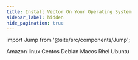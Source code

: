 ```yaml
---
title: Install Vector On Your Operating System
sidebar_label: hidden
hide_pagination: true
---
```


import Jump from '@site/src/components/Jump';

<Jump to="/docs/setup/installation/operating-systems/amazon-linux">Amazon linux</Jump>
<Jump to="/docs/setup/installation/operating-systems/centos">Centos</Jump>
<Jump to="/docs/setup/installation/operating-systems/debian">Debian</Jump>
<Jump to="/docs/setup/installation/operating-systems/macos">Macos</Jump>
<Jump to="/docs/setup/installation/operating-systems/rhel">Rhel</Jump>
<Jump to="/docs/setup/installation/operating-systems/ubuntu">Ubuntu</Jump>



